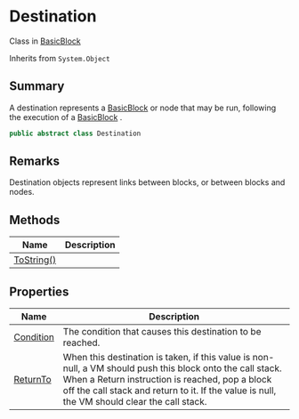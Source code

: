 # Destination

Class in [BasicBlock](yarn.compiler.basicblock.md)

Inherits from `System.Object`

## Summary

A destination represents a [BasicBlock](yarn.compiler.basicblock.md) or node that may be run, following the execution of a [BasicBlock](yarn.compiler.basicblock.md) .

```csharp
public abstract class Destination
```

## Remarks

Destination objects represent links between blocks, or between blocks and nodes.

## Methods

| Name                                                           | Description |
| -------------------------------------------------------------- | ----------- |
| [ToString()](yarn.compiler.basicblock.destination.tostring.md) |             |

## Properties

| Name                                                           | Description                                                                                                                                                                                                                                                  |
| -------------------------------------------------------------- | ------------------------------------------------------------------------------------------------------------------------------------------------------------------------------------------------------------------------------------------------------------ |
| [Condition](yarn.compiler.basicblock.destination.condition.md) | The condition that causes this destination to be reached.                                                                                                                                                                                                    |
| [ReturnTo](yarn.compiler.basicblock.destination.returnto.md)   | When this destination is taken, if this value is non-null, a VM should push this block onto the call stack. When a Return instruction is reached, pop a block off the call stack and return to it. If the value is null, the VM should clear the call stack. |
